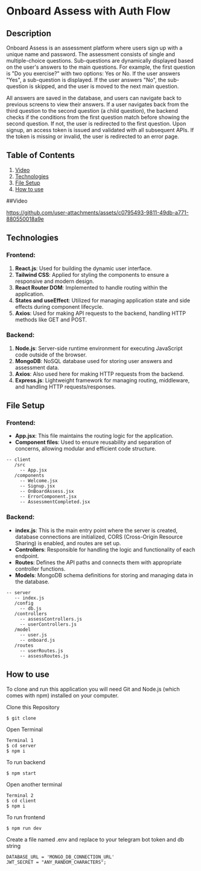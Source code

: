 # Onboard Assess with Auth Flow

## Description
Onboard Assess is an assessment platform where users sign up with a unique name and password. The assessment consists of single and multiple-choice questions. Sub-questions are dynamically displayed based on the user's answers to the main questions. For example, the first question is "Do you exercise?" with two options: Yes or No. If the user answers "Yes", a sub-question is displayed. If the user answers "No", the sub-question is skipped, and the user is moved to the next main question.

All answers are saved in the database, and users can navigate back to previous screens to view their answers. If a user navigates back from the third question to the second question (a child question), the backend checks if the conditions from the first question match before showing the second question. If not, the user is redirected to the first question. Upon signup, an access token is issued and validated with all subsequent APIs. If the token is missing or invalid, the user is redirected to an error page.

## Table of Contents
1. [Video](#video)
2. [Technologies](#technologies)
3. [File Setup](#file-setup)
4. [How to use](#How-to-use)

##Video

https://github.com/user-attachments/assets/c0795493-9811-49db-a771-880550018a9e



## Technologies

### Frontend:
1. **React.js**: Used for building the dynamic user interface.
2. **Tailwind CSS**: Applied for styling the components to ensure a responsive and modern design.
3. **React Router DOM**: Implemented to handle routing within the application.
4. **States and useEffect**: Utilized for managing application state and side effects during component lifecycle.
5. **Axios**: Used for making API requests to the backend, handling HTTP methods like GET and POST.

### Backend:
1. **Node.js**: Server-side runtime environment for executing JavaScript code outside of the browser.
2. **MongoDB**: NoSQL database used for storing user answers and assessment data.
3. **Axios**: Also used here for making HTTP requests from the backend.
4. **Express.js**: Lightweight framework for managing routing, middleware, and handling HTTP requests/responses.

## File Setup

### Frontend:
- **App.jsx**: This file maintains the routing logic for the application.
- **Component files**: Used to ensure reusability and separation of concerns, allowing modular and efficient code structure.
```
-- client
   /src
     -- App.jsx
   /components
     -- Welcome.jsx
     -- Signup.jsx
     -- OnBoardAssess.jsx
     -- ErrorComponent.jsx
     -- AssessmentCompleted.jsx
```



### Backend:
- **index.js**: This is the main entry point where the server is created, database connections are initialized, CORS (Cross-Origin Resource Sharing) is enabled, and routes are set up.
- **Controllers**: Responsible for handling the logic and functionality of each endpoint.
- **Routes**: Defines the API paths and connects them with appropriate controller functions.
- **Models**: MongoDB schema definitions for storing and managing data in the database.
```
-- server
   -- index.js
   /config
     -- db.js
   /controllers
     -- assessControllers.js
     -- userControllers.js
   /model
     -- user.js
     -- onboard.js
   /routes
     -- userRoutes.js
     -- assessRoutes.js
```


## How to use
To clone and run this application you will need Git and Node.js (which comes with npm) installed on your computer.


Clone this Repository
```
$ git clone
```

Open Terminal

```
Terminal 1
$ cd server
$ npm i
```

To run backend
```
$ npm start
```


Open another terminal
```
Terminal 2
$ cd client
$ npm i
```

To run frontend
```
$ npm run dev
```
Create a file named .env and replace to your telegram bot token and db string
```
DATABASE_URL = 'MONGO_DB_CONNECTION_URL'
JWT_SECRET = "ANY_RANDOM_CHARACTERS";
```
